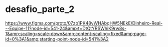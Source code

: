 # desafio_parte_2
https://www.figma.com/proto/07zb1PK48vWHAbqHW5NEkE/Dinheiro-Real---Equipe-11?node-id=541-24&amp;t=DtQtYRSWhiK9rw8s-1&amp;scaling=scale-down&amp;content-scaling=fixed&amp;page-id=0%3A1&amp;starting-point-node-id=541%3A2 
